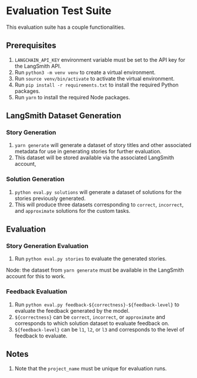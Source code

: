 # Evaluation Test Suite

This evaluation suite has a couple functionalities.

## Prerequisites

1. `LANGCHAIN_API_KEY` environment variable must be set to the API key for the LangSmith API.
2. Run `python3 -m venv venv` to create a virtual environment.
3. Run `source venv/bin/activate` to activate the virtual environment.
4. Run `pip install -r requirements.txt` to install the required Python packages.
5. Run `yarn` to install the required Node packages.

## LangSmith Dataset Generation

### Story Generation

1. `yarn generate` will generate a dataset of story titles and other associated metadata for use in generating stories for further evaluation.
2. This dataset will be stored available via the associated LangSmith account,

### Solution Generation

1. `python eval.py solutions` will generate a dataset of solutions for the stories previously generated.
2. This will produce three datasets corresponding to `correct`, `incorrect`, and `approximate` solutions for the custom tasks.

## Evaluation

### Story Generation Evaluation

1. Run `python eval.py stories` to evaluate the generated stories.

Node: the dataset from `yarn generate` must be available in the LangSmith account for this to work.

### Feedback Evaluation

1. Run `python eval.py feedback-${correctness}-${feedback-level}` to evaluate the feedback generated by the model.
2. `${correctness}` can be `correct`, `incorrect`, or `approximate` and corresponds to which solution dataset to evaluate feedback on.
3. `${feedback-level}` can be `l1`, `l2`, or `l3` and corresponds to the level of feedback to evaluate.

## Notes

1. Note that the `project_name` must be unique for evaluation runs.
